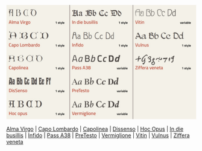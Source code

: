 ![image](font_test.jpg)

[Alma Virgo](https://github.com/m-casanova/AlmaVirgo/) |
[Capo Lombardo](https://github.com/m-casanova/CapoLombardo/) |
[Capolinea](https://github.com/m-casanova/Capolinea/) |
[Dissenso](https://github.com/m-casanova/DisSenso/) |
[Hoc Opus](https://github.com/m-casanova/HocOpus/) |
[In die busillis](https://github.com/m-casanova/In-die-busillis) |
[Infido](https://github.com/m-casanova/Infido) |
[Pass A38](https://github.com/m-casanova/Pass-A38) |
[PreTesto](https://github.com/m-casanova/PreTesto) |
[Vermiglione](https://github.com/m-casanova/Vermiglione) |
[Vitin](https://github.com/m-casanova/Vitin) |
[Vulnus](https://github.com/m-casanova/Vulnus) |
[Ziffera veneta](https://github.com/m-casanova/Ziffera-veneta)

